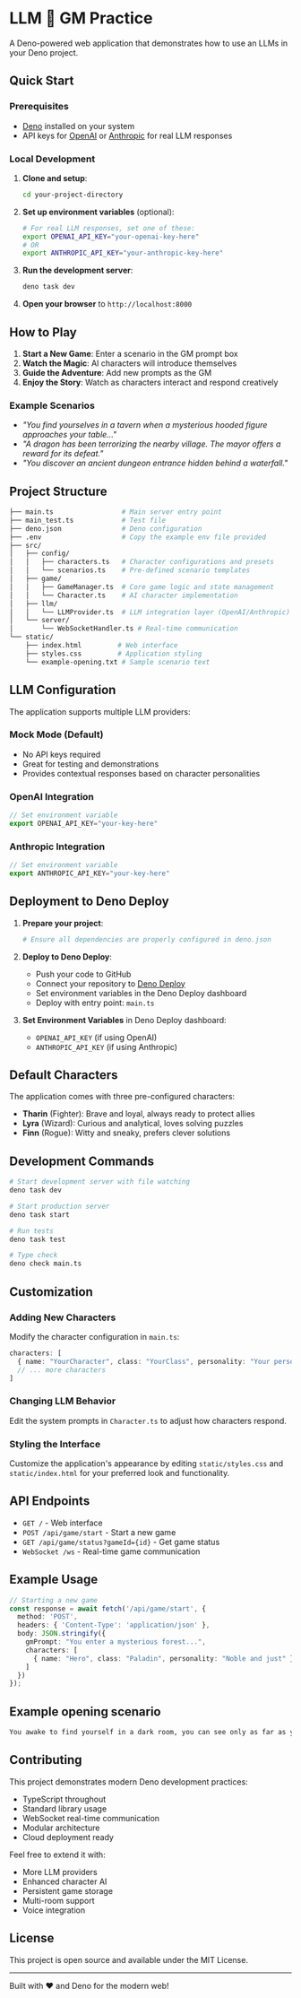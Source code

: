 # LLM 🎲 GM Practice

A Deno-powered web application that demonstrates how to use an LLMs in your Deno project.

## Quick Start

### Prerequisites

- [Deno](https://deno.com/) installed on your system
- API keys for [OpenAI](https://openai.com/) or [Anthropic](https://www.anthropic.com/) for real LLM responses

### Local Development

1. **Clone and setup**:
   ```bash
   cd your-project-directory
   ```

2. **Set up environment variables** (optional):
   ```bash
   # For real LLM responses, set one of these:
   export OPENAI_API_KEY="your-openai-key-here"
   # OR
   export ANTHROPIC_API_KEY="your-anthropic-key-here"
   ```

3. **Run the development server**:
   ```bash
   deno task dev
   ```

4. **Open your browser** to `http://localhost:8000`

## How to Play

1. **Start a New Game**: Enter a scenario in the GM prompt box
2. **Watch the Magic**: AI characters will introduce themselves
3. **Guide the Adventure**: Add new prompts as the GM
4. **Enjoy the Story**: Watch as characters interact and respond creatively

### Example Scenarios

- *"You find yourselves in a tavern when a mysterious hooded figure approaches your table..."*
- *"A dragon has been terrorizing the nearby village. The mayor offers a reward for its defeat."*
- *"You discover an ancient dungeon entrance hidden behind a waterfall."*

## Project Structure

```sh
├── main.ts                 # Main server entry point
├── main_test.ts            # Test file
├── deno.json               # Deno configuration
├── .env                    # Copy the example env file provided
├── src/
│   ├── config/
│   │   ├── characters.ts   # Character configurations and presets
│   │   └── scenarios.ts    # Pre-defined scenario templates
│   ├── game/
│   │   ├── GameManager.ts  # Core game logic and state management
│   │   └── Character.ts    # AI character implementation
│   ├── llm/
│   │   └── LLMProvider.ts  # LLM integration layer (OpenAI/Anthropic)
│   └── server/
│       └── WebSocketHandler.ts # Real-time communication
└── static/
    ├── index.html         # Web interface
    ├── styles.css         # Application styling
    └── example-opening.txt # Sample scenario text
```

## LLM Configuration

The application supports multiple LLM providers:

### Mock Mode (Default)
- No API keys required
- Great for testing and demonstrations
- Provides contextual responses based on character personalities

### OpenAI Integration
```typescript
// Set environment variable
export OPENAI_API_KEY="your-key-here"
```

### Anthropic Integration
```typescript
// Set environment variable
export ANTHROPIC_API_KEY="your-key-here"
```

## Deployment to Deno Deploy

1. **Prepare your project**:
   ```bash
   # Ensure all dependencies are properly configured in deno.json
   ```

2. **Deploy to Deno Deploy**:
   - Push your code to GitHub
   - Connect your repository to [Deno Deploy](https://dash.deno.com/)
   - Set environment variables in the Deno Deploy dashboard
   - Deploy with entry point: `main.ts`

3. **Set Environment Variables** in Deno Deploy dashboard:
   - `OPENAI_API_KEY` (if using OpenAI)
   - `ANTHROPIC_API_KEY` (if using Anthropic)

## Default Characters

The application comes with three pre-configured characters:

- **Tharin** (Fighter): Brave and loyal, always ready to protect allies
- **Lyra** (Wizard): Curious and analytical, loves solving puzzles  
- **Finn** (Rogue): Witty and sneaky, prefers clever solutions

## Development Commands

```bash
# Start development server with file watching
deno task dev

# Start production server
deno task start

# Run tests
deno task test

# Type check
deno check main.ts
```

## Customization

### Adding New Characters

Modify the character configuration in `main.ts`:

```typescript
characters: [
  { name: "YourCharacter", class: "YourClass", personality: "Your personality description" },
  // ... more characters
]
```

### Changing LLM Behavior

Edit the system prompts in `Character.ts` to adjust how characters respond.

### Styling the Interface

Customize the application's appearance by editing `static/styles.css` and `static/index.html` for your preferred look and functionality.

## API Endpoints

- `GET /` - Web interface
- `POST /api/game/start` - Start a new game
- `GET /api/game/status?gameId={id}` - Get game status
- `WebSocket /ws` - Real-time game communication

## Example Usage

```typescript
// Starting a new game
const response = await fetch('/api/game/start', {
  method: 'POST',
  headers: { 'Content-Type': 'application/json' },
  body: JSON.stringify({
    gmPrompt: "You enter a mysterious forest...",
    characters: [
      { name: "Hero", class: "Paladin", personality: "Noble and just" }
    ]
  })
});
```

## Example opening scenario

```txt
You awake to find yourself in a dark room, you can see only as far as your hand in front of your face. You can smell damp in the air and feel cold flagstones beneath your hands as you try to get up. You can hear others around you doing the same.
```

## Contributing

This project demonstrates modern Deno development practices:

- TypeScript throughout
- Standard library usage
- WebSocket real-time communication
- Modular architecture
- Cloud deployment ready

Feel free to extend it with:
- More LLM providers
- Enhanced character AI
- Persistent game storage
- Multi-room support
- Voice integration

## License

This project is open source and available under the MIT License.

---

Built with ❤️ and Deno for the modern web!
